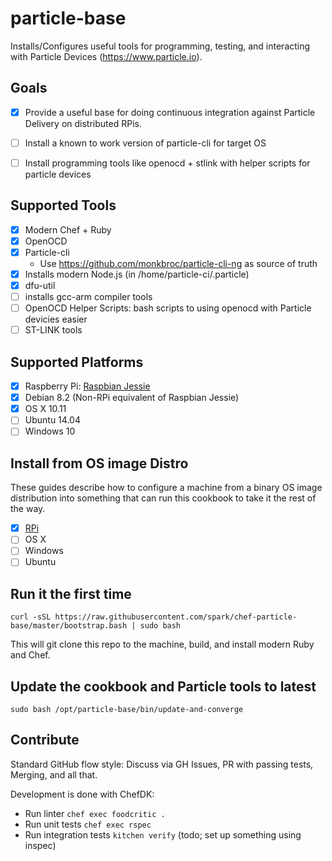 # particle-base

Installs/Configures useful tools for programming, testing, and interacting with Particle Devices (https://www.particle.io).

Goals
---

- [x] Provide a useful base for doing continuous integration against Particle Delivery on distributed RPis.

- [ ] Install a known to work version of particle-cli for target OS

- [ ] Install programming tools like openocd + stlink with helper scripts for particle devices

Supported Tools
---

- [x] Modern Chef + Ruby
- [x] OpenOCD
- [x] Particle-cli
  - Use https://github.com/monkbroc/particle-cli-ng as source of truth
- [x] Installs modern Node.js (in /home/particle-ci/.particle)
- [x] dfu-util
- [ ] installs gcc-arm compiler tools
- [ ] OpenOCD Helper Scripts: bash scripts to using openocd with Particle devicies easier
- [ ] ST-LINK tools

Supported Platforms
------------

- [x] Raspberry Pi: [Raspbian Jessie](https://www.raspberrypi.org/downloads/raspbian/)
- [x] Debian 8.2 (Non-RPi equivalent of Raspbian Jessie)
- [x] OS X 10.11
- [ ] Ubuntu 14.04
- [ ] Windows 10

Install from OS image Distro
---

These guides describe how to configure a machine from a binary OS image distribution into something that can run this cookbook to take it the rest of the way.

- [x] [RPi](/doc/install-on-rpi-with-osx.md)
- [ ] OS X
- [ ] Windows
- [ ] Ubuntu

Run it the first time
---

    curl -sSL https://raw.githubusercontent.com/spark/chef-particle-base/master/bootstrap.bash | sudo bash

This will git clone this repo to the machine, build, and install modern Ruby and Chef.

Update the cookbook and Particle tools to latest
---

    sudo bash /opt/particle-base/bin/update-and-converge

Contribute
---

Standard GitHub flow style: Discuss via GH Issues, PR with passing tests, Merging, and all that.

Development is done with ChefDK:

- Run linter `chef exec foodcritic .`
- Run unit tests `chef exec rspec`
- Run integration tests `kitchen verify` (todo; set up something using inspec)
